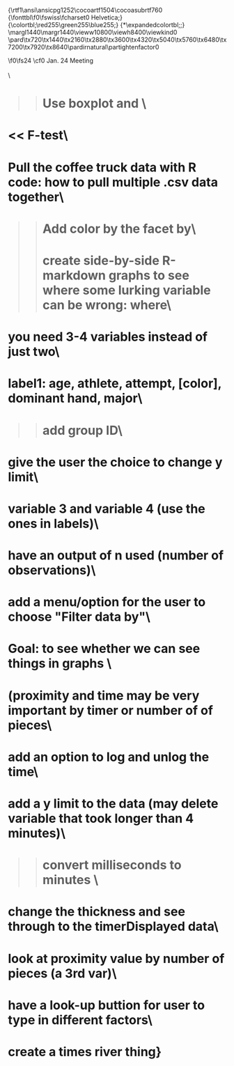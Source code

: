 {\rtf1\ansi\ansicpg1252\cocoartf1504\cocoasubrtf760
{\fonttbl\f0\fswiss\fcharset0 Helvetica;}
{\colortbl;\red255\green255\blue255;}
{\*\expandedcolortbl;;}
\margl1440\margr1440\vieww10800\viewh8400\viewkind0
\pard\tx720\tx1440\tx2160\tx2880\tx3600\tx4320\tx5040\tx5760\tx6480\tx7200\tx7920\tx8640\pardirnatural\partightenfactor0

\f0\fs24 \cf0 Jan. 24 Meeting\
\
\
>> # Use boxplot and   \
   #  << F-test\
# Pull the coffee truck data with R code: how to pull multiple .csv data together\
>> # Add color by the facet by\
>> # create side-by-side R-markdown graphs to see where some lurking variable can be wrong: where\
  # you need 3-4 variables instead of just two\
# label1: age, athlete, attempt, [color], dominant hand, major\
>> # add group ID\
# give the user the choice to change y limit\
# variable 3 and variable 4 (use the ones in labels)\
# have an output of n used (number of observations)\
# add a menu/option for the user to choose "Filter data by"\
# Goal: to see whether we can see things in graphs \
  # (proximity and time may be very important by timer or number of of pieces\
# add an option to log and unlog the time\
# add a y limit to the data (may delete variable that took longer than 4 minutes)\
>> # convert milliseconds to minutes \
# change the thickness and see through to the timerDisplayed data\
# look at proximity value by number of pieces (a 3rd var)\
# have a look-up buttion for user to type in different factors\
# create a times river thing}